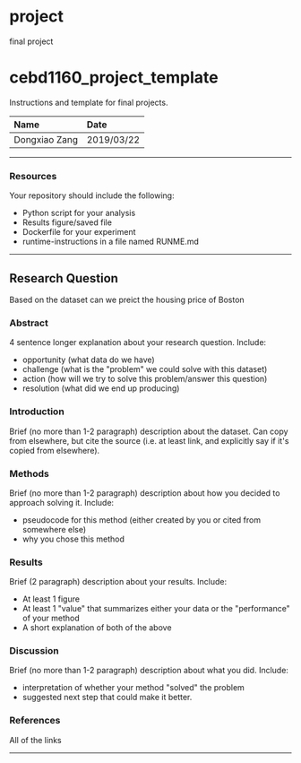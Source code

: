 # project
final project
# cebd1160_project_template
Instructions and template for final projects.

| Name | Date |
|:-------|:---------------|
|Dongxiao Zang| 2019/03/22|

-----

### Resources
Your repository should include the following:

- Python script for your analysis
- Results figure/saved file
- Dockerfile for your experiment
- runtime-instructions in a file named RUNME.md

-----

## Research Question

Based on the dataset can we preict the housing price of Boston

### Abstract

4 sentence longer explanation about your research question. Include:

- opportunity (what data do we have)
- challenge (what is the "problem" we could solve with this dataset)
- action (how will we try to solve this problem/answer this question)
- resolution (what did we end up producing)

### Introduction

Brief (no more than 1-2 paragraph) description about the dataset. Can copy from elsewhere, but cite the source (i.e. at least link, and explicitly say if it's copied from elsewhere).

### Methods

Brief (no more than 1-2 paragraph) description about how you decided to approach solving it. Include:

- pseudocode for this method (either created by you or cited from somewhere else)
- why you chose this method

### Results

Brief (2 paragraph) description about your results. Include:

- At least 1 figure
- At least 1 "value" that summarizes either your data or the "performance" of your method
- A short explanation of both of the above

### Discussion
Brief (no more than 1-2 paragraph) description about what you did. Include:

- interpretation of whether your method "solved" the problem
- suggested next step that could make it better.

### References
All of the links

-------
